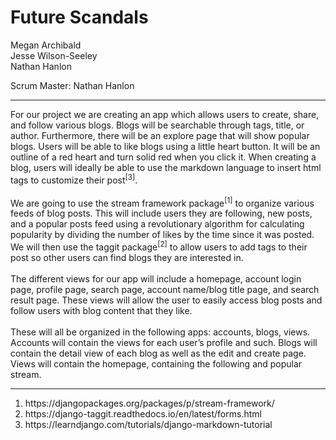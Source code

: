 <h1> Future Scandals </h1>

Megan Archibald <br>
Jesse Wilson-Seeley <br>
Nathan Hanlon <br>

Scrum Master: Nathan Hanlon

<hr>
For our project we are creating an app which allows users to create, share, and follow various blogs. Blogs will be searchable through tags, title, or author. Furthermore, there will be an explore page that will show popular blogs. Users will be able to like blogs using a little heart button. It will be an outline of a red heart and turn solid red when you click it. When creating a blog, users will ideally be able to use the markdown language to insert html tags to customize their post<sup>[3]</sup>. <br>
<br>
We are going to use the stream framework package<sup>[1]</sup> to organize various feeds of blog posts. This will include users they are following, new posts, and a popular posts feed using a revolutionary algorithm for calculating popularity by dividing the number of likes by the time since it was posted. We will then use the taggit package<sup>[2]</sup> to allow users to add tags to their post so other users can find blogs they are interested in. <br>
<br>
The different views for our app will include a homepage, account login page, profile page, search page, account name/blog title page, and search result page. These views will allow the user to easily access blog posts and follow users with blog content that they like. <br>
<br>
These will all be organized in the following apps: accounts, blogs, views. Accounts will contain the views for each user’s profile and such. Blogs will contain the detail view of each blog as well as the edit and create page. Views will contain the homepage, containing the following and popular stream.
<hr>

<ol>
  <li>https://djangopackages.org/packages/p/stream-framework/</li>
  <li>https://django-taggit.readthedocs.io/en/latest/forms.html</li>
  <li>https://learndjango.com/tutorials/django-markdown-tutorial</li>
</ol>
